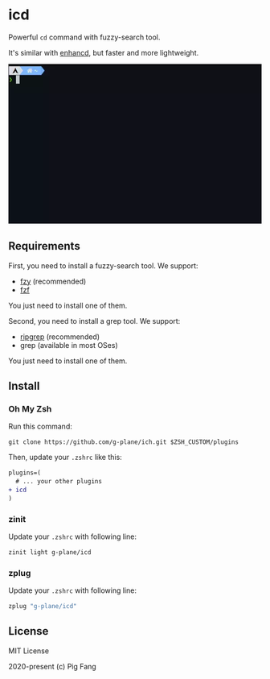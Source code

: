 # icd

Powerful `cd` command with fuzzy-search tool.

It's similar with [enhancd](https://github.com/b4b4r07/enhancd), but faster and more lightweight.

![](./demo.webp)

## Requirements

First, you need to install a fuzzy-search tool. We support:

- [fzy](https://github.com/jhawthorn/fzy) (recommended)
- [fzf](https://github.com/junegunn/fzf)

You just need to install one of them.

Second, you need to install a grep tool. We support:

- [ripgrep](https://github.com/BurntSushi/ripgrep) (recommended)
- grep (available in most OSes)

You just need to install one of them.

## Install

### Oh My Zsh

Run this command:

```
git clone https://github.com/g-plane/ich.git $ZSH_CUSTOM/plugins
```

Then, update your `.zshrc` like this:

```diff
plugins=(
  # ... your other plugins
+ icd
)
```

### zinit

Update your `.zshrc` with following line:

```sh
zinit light g-plane/icd
```

### zplug

Update your `.zshrc` with following line:

```sh
zplug "g-plane/icd"
```

## License

MIT License

2020-present (c) Pig Fang
